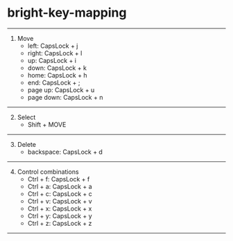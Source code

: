 # bright-key-mapping

---

1. Move
   - left: CapsLock + j
   - right: CapsLock + l
   - up: CapsLock + i
   - down: CapsLock + k
   - home: CapsLock + h
   - end: CapsLock + ;
   - page up: CapsLock + u
   - page down: CapsLock + n
   
---

2. Select
   - Shift + MOVE

---

3. Delete
   - backspace: CapsLock + d

---

4. Control combinations
   - Ctrl + f: CapsLock + f
   - Ctrl + a: CapsLock + a
   - Ctrl + c: CapsLock + c
   - Ctrl + v: CapsLock + v
   - Ctrl + x: CapsLock + x
   - Ctrl + y: CapsLock + y
   - Ctrl + z: CapsLock + z

---
